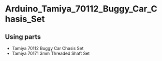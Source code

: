 # Arduino_Tamiya_70112_Buggy_Car_Chasis_Set

## Using parts
- Tamiya 70112 Buggy Car Chasis Set
- Tamiya 70171 3mm Threaded Shaft Set
